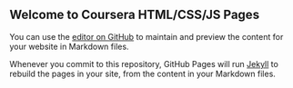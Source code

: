 ## Welcome to Coursera HTML/CSS/JS Pages

You can use the [editor on GitHub](https://github.com/sbiswal92/CourseraTestCSSJS/edit/main/README.md) to maintain and preview the content for your website in Markdown files.

Whenever you commit to this repository, GitHub Pages will run [Jekyll](https://jekyllrb.com/) to rebuild the pages in your site, from the content in your Markdown files.

